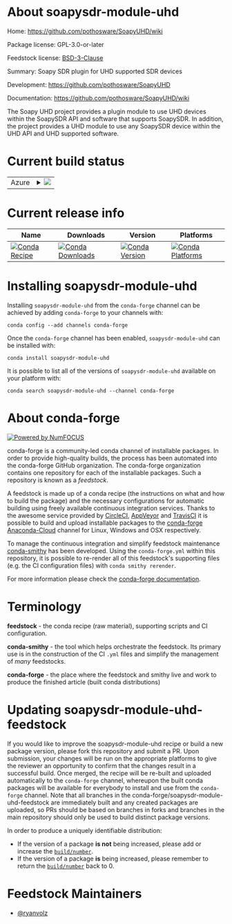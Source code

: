 About soapysdr-module-uhd
=========================

Home: https://github.com/pothosware/SoapyUHD/wiki

Package license: GPL-3.0-or-later

Feedstock license: [BSD-3-Clause](https://github.com/conda-forge/soapysdr-module-uhd-feedstock/blob/master/LICENSE.txt)

Summary: Soapy SDR plugin for UHD supported SDR devices

Development: https://github.com/pothosware/SoapyUHD

Documentation: https://github.com/pothosware/SoapyUHD/wiki

The Soapy UHD project provides a plugin module to use UHD devices within the
SoapySDR API and software that supports SoapySDR. In addition, the project
provides a UHD module to use any SoapySDR device within the UHD API and UHD
supported software.


Current build status
====================


<table>
    
  <tr>
    <td>Azure</td>
    <td>
      <details>
        <summary>
          <a href="https://dev.azure.com/conda-forge/feedstock-builds/_build/latest?definitionId=9984&branchName=master">
            <img src="https://dev.azure.com/conda-forge/feedstock-builds/_apis/build/status/soapysdr-module-uhd-feedstock?branchName=master">
          </a>
        </summary>
        <table>
          <thead><tr><th>Variant</th><th>Status</th></tr></thead>
          <tbody><tr>
              <td>linux_64_boost_cpp1.72.0</td>
              <td>
                <a href="https://dev.azure.com/conda-forge/feedstock-builds/_build/latest?definitionId=9984&branchName=master">
                  <img src="https://dev.azure.com/conda-forge/feedstock-builds/_apis/build/status/soapysdr-module-uhd-feedstock?branchName=master&jobName=linux&configuration=linux_64_boost_cpp1.72.0" alt="variant">
                </a>
              </td>
            </tr><tr>
              <td>linux_64_boost_cpp1.74.0</td>
              <td>
                <a href="https://dev.azure.com/conda-forge/feedstock-builds/_build/latest?definitionId=9984&branchName=master">
                  <img src="https://dev.azure.com/conda-forge/feedstock-builds/_apis/build/status/soapysdr-module-uhd-feedstock?branchName=master&jobName=linux&configuration=linux_64_boost_cpp1.74.0" alt="variant">
                </a>
              </td>
            </tr><tr>
              <td>osx_64_boost_cpp1.72.0</td>
              <td>
                <a href="https://dev.azure.com/conda-forge/feedstock-builds/_build/latest?definitionId=9984&branchName=master">
                  <img src="https://dev.azure.com/conda-forge/feedstock-builds/_apis/build/status/soapysdr-module-uhd-feedstock?branchName=master&jobName=osx&configuration=osx_64_boost_cpp1.72.0" alt="variant">
                </a>
              </td>
            </tr><tr>
              <td>osx_64_boost_cpp1.74.0</td>
              <td>
                <a href="https://dev.azure.com/conda-forge/feedstock-builds/_build/latest?definitionId=9984&branchName=master">
                  <img src="https://dev.azure.com/conda-forge/feedstock-builds/_apis/build/status/soapysdr-module-uhd-feedstock?branchName=master&jobName=osx&configuration=osx_64_boost_cpp1.74.0" alt="variant">
                </a>
              </td>
            </tr><tr>
              <td>win_64_boost_cpp1.72.0</td>
              <td>
                <a href="https://dev.azure.com/conda-forge/feedstock-builds/_build/latest?definitionId=9984&branchName=master">
                  <img src="https://dev.azure.com/conda-forge/feedstock-builds/_apis/build/status/soapysdr-module-uhd-feedstock?branchName=master&jobName=win&configuration=win_64_boost_cpp1.72.0" alt="variant">
                </a>
              </td>
            </tr><tr>
              <td>win_64_boost_cpp1.74.0</td>
              <td>
                <a href="https://dev.azure.com/conda-forge/feedstock-builds/_build/latest?definitionId=9984&branchName=master">
                  <img src="https://dev.azure.com/conda-forge/feedstock-builds/_apis/build/status/soapysdr-module-uhd-feedstock?branchName=master&jobName=win&configuration=win_64_boost_cpp1.74.0" alt="variant">
                </a>
              </td>
            </tr>
          </tbody>
        </table>
      </details>
    </td>
  </tr>
</table>

Current release info
====================

| Name | Downloads | Version | Platforms |
| --- | --- | --- | --- |
| [![Conda Recipe](https://img.shields.io/badge/recipe-soapysdr--module--uhd-green.svg)](https://anaconda.org/conda-forge/soapysdr-module-uhd) | [![Conda Downloads](https://img.shields.io/conda/dn/conda-forge/soapysdr-module-uhd.svg)](https://anaconda.org/conda-forge/soapysdr-module-uhd) | [![Conda Version](https://img.shields.io/conda/vn/conda-forge/soapysdr-module-uhd.svg)](https://anaconda.org/conda-forge/soapysdr-module-uhd) | [![Conda Platforms](https://img.shields.io/conda/pn/conda-forge/soapysdr-module-uhd.svg)](https://anaconda.org/conda-forge/soapysdr-module-uhd) |

Installing soapysdr-module-uhd
==============================

Installing `soapysdr-module-uhd` from the `conda-forge` channel can be achieved by adding `conda-forge` to your channels with:

```
conda config --add channels conda-forge
```

Once the `conda-forge` channel has been enabled, `soapysdr-module-uhd` can be installed with:

```
conda install soapysdr-module-uhd
```

It is possible to list all of the versions of `soapysdr-module-uhd` available on your platform with:

```
conda search soapysdr-module-uhd --channel conda-forge
```


About conda-forge
=================

[![Powered by NumFOCUS](https://img.shields.io/badge/powered%20by-NumFOCUS-orange.svg?style=flat&colorA=E1523D&colorB=007D8A)](http://numfocus.org)

conda-forge is a community-led conda channel of installable packages.
In order to provide high-quality builds, the process has been automated into the
conda-forge GitHub organization. The conda-forge organization contains one repository
for each of the installable packages. Such a repository is known as a *feedstock*.

A feedstock is made up of a conda recipe (the instructions on what and how to build
the package) and the necessary configurations for automatic building using freely
available continuous integration services. Thanks to the awesome service provided by
[CircleCI](https://circleci.com/), [AppVeyor](https://www.appveyor.com/)
and [TravisCI](https://travis-ci.com/) it is possible to build and upload installable
packages to the [conda-forge](https://anaconda.org/conda-forge)
[Anaconda-Cloud](https://anaconda.org/) channel for Linux, Windows and OSX respectively.

To manage the continuous integration and simplify feedstock maintenance
[conda-smithy](https://github.com/conda-forge/conda-smithy) has been developed.
Using the ``conda-forge.yml`` within this repository, it is possible to re-render all of
this feedstock's supporting files (e.g. the CI configuration files) with ``conda smithy rerender``.

For more information please check the [conda-forge documentation](https://conda-forge.org/docs/).

Terminology
===========

**feedstock** - the conda recipe (raw material), supporting scripts and CI configuration.

**conda-smithy** - the tool which helps orchestrate the feedstock.
                   Its primary use is in the construction of the CI ``.yml`` files
                   and simplify the management of *many* feedstocks.

**conda-forge** - the place where the feedstock and smithy live and work to
                  produce the finished article (built conda distributions)


Updating soapysdr-module-uhd-feedstock
======================================

If you would like to improve the soapysdr-module-uhd recipe or build a new
package version, please fork this repository and submit a PR. Upon submission,
your changes will be run on the appropriate platforms to give the reviewer an
opportunity to confirm that the changes result in a successful build. Once
merged, the recipe will be re-built and uploaded automatically to the
`conda-forge` channel, whereupon the built conda packages will be available for
everybody to install and use from the `conda-forge` channel.
Note that all branches in the conda-forge/soapysdr-module-uhd-feedstock are
immediately built and any created packages are uploaded, so PRs should be based
on branches in forks and branches in the main repository should only be used to
build distinct package versions.

In order to produce a uniquely identifiable distribution:
 * If the version of a package **is not** being increased, please add or increase
   the [``build/number``](https://conda.io/docs/user-guide/tasks/build-packages/define-metadata.html#build-number-and-string).
 * If the version of a package **is** being increased, please remember to return
   the [``build/number``](https://conda.io/docs/user-guide/tasks/build-packages/define-metadata.html#build-number-and-string)
   back to 0.

Feedstock Maintainers
=====================

* [@ryanvolz](https://github.com/ryanvolz/)

